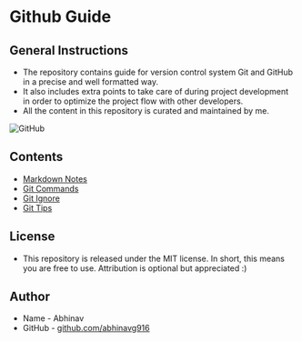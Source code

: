 # Github Guide
## General Instructions
* The repository contains guide for version control system Git and GitHub in a precise and well formatted way. 
* It also includes extra points to take care of during project development in order to optimize the project flow with other developers.
* All the content in this repository is curated and maintained by me.

![GitHub](https://i2.wp.com/supportdriven.com/wp-content/uploads/2017/10/github-logo.png?ssl=1)

## Contents
* [Markdown Notes](https://github.com/abhinavg916/github-guide/blob/master/MarkdownNotes.md)
* [Git Commands](https://github.com/abhinavg916/github-guide/blob/master/GitCommands.md)
* [Git Ignore](https://github.com/abhinavg916/github-guide/blob/master/GitIgnore.md)
* [Git Tips](https://github.com/abhinavg916/github-guide/blob/master/GitTips.md)

## License
* This repository is released under the MIT license. In short, this means you are free to use. Attribution is optional but appreciated :)

## Author
* Name - Abhinav
* GitHub - [github.com/abhinavg916](https://github.com/abhinavg916)
